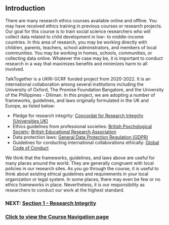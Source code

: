 ## Introduction

There are many research ethics courses available online and offline. You may have received ethics training in previous courses or research projects. Our goal for this course is to train social science researchers who will collect data related to child development in low- to middle-income countries. In this area of research, you may be working directly with children, parents, teachers, school administrators, and members of local communities. You may be working in homes, schools, communities, or collecting data online. Whatever the case may be, it is important to conduct research in a way that maximizes benefits and minimizes harm to all involved.

TalkTogether is a UKRI-GCRF funded project from 2020-2022. It is an international collaboration among several institutions including the University of Oxford, The Promise Foundation Bangalore, and the University of the Philippines - Diliman. In this project, we are adopting a number of frameworks, guidelines, and laws originally formulated in the UK and Europe, as listed below: 

- Pledge for research integrity: [Concordat for Research Integrity (Universities UK)](https://www.universitiesuk.ac.uk/policy-and-analysis/reports/Pages/the-concordat-for-research-integrity.aspx)
- Ethics guidelines from professional societies: [British Psychological Society](https://www.bps.org.uk/sites/www.bps.org.uk/files/Policy/Policy%20-%20Files/BPS%20Code%20of%20Ethics%20and%20Conduct%20%28Updated%20July%202018%29.pdf); [British Educational Research Association](https://www.bera.ac.uk/resources/all-publications/resources-for-researchers)
- Data protection laws: [General Data Protection Regulation (GDPR)](https://gdpr-info.eu/)
- Guidelines for conducting international collaborations ethically: [Global Code of Conduct](https://www.globalcodeofconduct.org/)

We think that the frameworks, guidelines, and laws above are useful for many places around the world. They are generally congruent with local policies in our research sites. As you go through the course, it is useful to think about existing ethical guidelines and requirements in your local organization or legal system. In some places, there may even be few or no ethics frameworks in place. Nevertheless, it is our responsibility as researchers to conduct our work at the highest standard.

### NEXT: [Section 1 - Research Integrity](integrity.md)
### [Click to view the Course Navigation page](toc.md)
